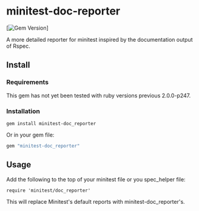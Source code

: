 # minitest-doc-reporter

[![Gem Version](https://badge.fury.io/rb/minitest-doc_reporter.png)]

A more detailed reporter for minitest inspired by the documentation output of
Rspec.

## Install

### Requirements

This gem has not yet been tested with ruby versions previous 2.0.0-p247.

### Installation

```
gem install minitest-doc_reporter
```

Or in your gem file:

```ruby
gem "minitest-doc_reporter"
```

## Usage

Add the following to the top of your minitest file or you spec_helper file:

```require 'minitest/doc_reporter'```

This will replace Minitest's default reports with minitest-doc_reporter's.
